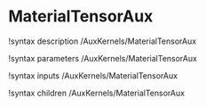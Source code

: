 <!-- MOOSE Documentation Stub: Remove this when content is added. -->

# MaterialTensorAux
!syntax description /AuxKernels/MaterialTensorAux

!syntax parameters /AuxKernels/MaterialTensorAux

!syntax inputs /AuxKernels/MaterialTensorAux

!syntax children /AuxKernels/MaterialTensorAux
